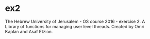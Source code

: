 # ex2
The Hebrew University of Jerusalem - OS course 2016 - exercise 2.
A Library of functions for managing user level threads.
Created by Omri Kaplan and Asaf Etzion.
